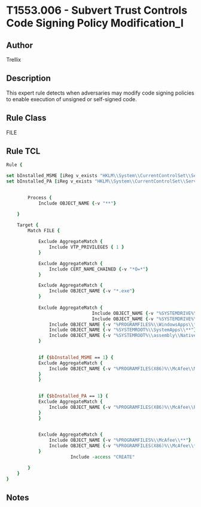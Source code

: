 # T1553.006 - Subvert Trust Controls Code Signing Policy Modification_I

## Author
Trellix

## Description
This expert rule detects when adversaries may modify code signing policies to enable execution of unsigned or self-signed code.

## Rule Class 
FILE


## Rule TCL
```tcl
Rule {

set bInstalled_MSME [iReg v_exists "HKLM\\System\\CurrentControlSet\\Services\\MSME" "ImagePath"]
set bInstalled_PA [iReg v_exists "HKLM\\System\\CurrentControlSet\\Services\\McAfeeAuditManager" "ImagePath"]

	
        Process {
			Include OBJECT_NAME {-v "**"}

	}
	
	Target {
		Match FILE {

			Exclude AggregateMatch {
				Include VTP_PRIVILEGES { 1 }
			}

			Exclude AggregateMatch {
				Include CERT_NAME_CHAINED {-v "*O=*"}
			}

			Exclude AggregateMatch {
				Include OBJECT_NAME {-v "*.exe"}
			}
			
			Exclude AggregateMatch {
                                Include OBJECT_NAME {-v "%SYSTEMDRIVE%\\Program Files\\**"}
                                Include OBJECT_NAME {-v "%SYSTEMDRIVE%\\Program Files (x86)\\**"}
				Include OBJECT_NAME {-v "%PROGRAMFILES%\\WindowsApps\\**"}
				Include OBJECT_NAME {-v "%SYSTEMROOT%\\SystemApps\\**"}
				Include OBJECT_NAME {-v "%SYSTEMROOT%\\assembly\\NativeImages_**.dll"}
			}

			
			if {$bInstalled_MSME == 1} {
			Exclude AggregateMatch {
				Include OBJECT_NAME {-v "%PROGRAMFILES(X86)%\\McAfee\\MSME\\**.dll"}
			}
			}

			
			if {$bInstalled_PA == 1} {
			Exclude AggregateMatch {
				Include OBJECT_NAME {-v "%PROGRAMFILES(X86)%\\McAfee\\Policy Auditor Agent\\**.dll"}
			}
			}

			
			Exclude AggregateMatch {
				Include OBJECT_NAME {-v "%PROGRAMFILES%\\McAfee\\**"}
				Include OBJECT_NAME {-v "%PROGRAMFILES(X86)%\\McAfee\\**"}
			}
                        Include -access "CREATE"

		}
	}
}
```

## Notes
